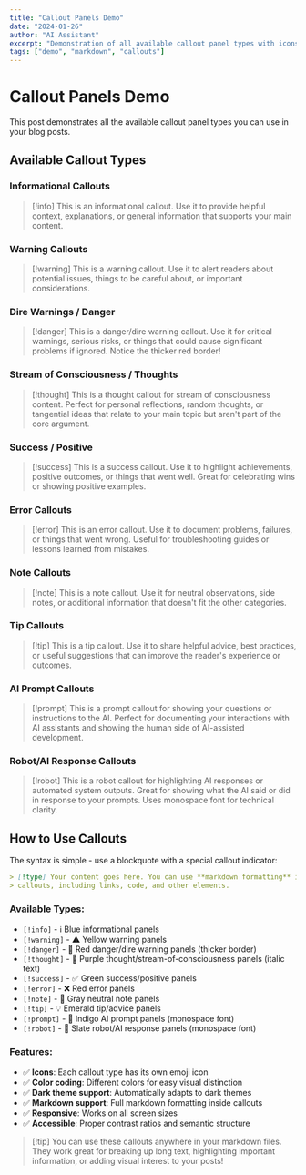 ```yaml
---
title: "Callout Panels Demo"
date: "2024-01-26"
author: "AI Assistant"
excerpt: "Demonstration of all available callout panel types with icons"
tags: ["demo", "markdown", "callouts"]
---
```


# Callout Panels Demo

This post demonstrates all the available callout panel types you can use in your
blog posts.

## Available Callout Types

### Informational Callouts

> [!info] This is an informational callout. Use it to provide helpful context,
> explanations, or general information that supports your main content.

### Warning Callouts

> [!warning] This is a warning callout. Use it to alert readers about potential
> issues, things to be careful about, or important considerations.

### Dire Warnings / Danger

> [!danger] This is a danger/dire warning callout. Use it for critical warnings,
> serious risks, or things that could cause significant problems if ignored.
> Notice the thicker red border!

### Stream of Consciousness / Thoughts

> [!thought] This is a thought callout for stream of consciousness content.
> Perfect for personal reflections, random thoughts, or tangential ideas that
> relate to your main topic but aren't part of the core argument.

### Success / Positive

> [!success] This is a success callout. Use it to highlight achievements,
> positive outcomes, or things that went well. Great for celebrating wins or
> showing positive examples.

### Error Callouts

> [!error] This is an error callout. Use it to document problems, failures, or
> things that went wrong. Useful for troubleshooting guides or lessons learned
> from mistakes.

### Note Callouts

> [!note] This is a note callout. Use it for neutral observations, side notes,
> or additional information that doesn't fit the other categories.

### Tip Callouts

> [!tip] This is a tip callout. Use it to share helpful advice, best practices,
> or useful suggestions that can improve the reader's experience or outcomes.

### AI Prompt Callouts

> [!prompt] This is a prompt callout for showing your questions or instructions
> to the AI. Perfect for documenting your interactions with AI assistants and
> showing the human side of AI-assisted development.

### Robot/AI Response Callouts

> [!robot] This is a robot callout for highlighting AI responses or automated
> system outputs. Great for showing what the AI said or did in response to your
> prompts. Uses monospace font for technical clarity.

## How to Use Callouts

The syntax is simple - use a blockquote with a special callout indicator:

```markdown
> [!type] Your content goes here. You can use **markdown formatting** inside
> callouts, including links, code, and other elements.
```

### Available Types:

- `[!info]` - ℹ️ Blue informational panels
- `[!warning]` - ⚠️ Yellow warning panels
- `[!danger]` - 🚨 Red danger/dire warning panels (thicker border)
- `[!thought]` - 💭 Purple thought/stream-of-consciousness panels (italic text)
- `[!success]` - ✅ Green success/positive panels
- `[!error]` - ❌ Red error panels
- `[!note]` - 📝 Gray neutral note panels
- `[!tip]` - 💡 Emerald tip/advice panels
- `[!prompt]` - 🧪 Indigo AI prompt panels (monospace font)
- `[!robot]` - 🤖 Slate robot/AI response panels (monospace font)

### Features:

- ✅ **Icons**: Each callout type has its own emoji icon
- ✅ **Color coding**: Different colors for easy visual distinction
- ✅ **Dark theme support**: Automatically adapts to dark themes
- ✅ **Markdown support**: Full markdown formatting inside callouts
- ✅ **Responsive**: Works on all screen sizes
- ✅ **Accessible**: Proper contrast ratios and semantic structure

> [!tip] You can use these callouts anywhere in your markdown files. They work
> great for breaking up long text, highlighting important information, or adding
> visual interest to your posts!
